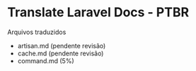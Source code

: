 ﻿# Translate Laravel Docs - PTBR

Arquivos traduzidos
- artisan.md (pendente revisão)
- cache.md (pendente revisão)
- command.md (5%)
